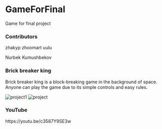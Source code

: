 # GameForFinal
 Game for final project

<h3>Contributors</h3>
<p>zhakyp zhoomart uulu</p>
<p>Nurbek Kumushbekov</p>

<h3> Brick breaker king</h3>
Brick breaker king is a block-breaking 
game in the background of space. 
Anyone can play the game due to its 
simple controls and easy rules.

![project1](https://user-images.githubusercontent.com/73534500/102700322-74914000-425d-11eb-97c0-274e1766c371.png)
![project](https://user-images.githubusercontent.com/73534500/102700366-ce920580-425d-11eb-977e-5c10fbad6096.png)

<h3>YouTube</h3>
https://youtu.be/c3587Y9SE3w



